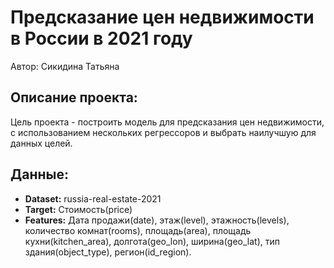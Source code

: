 <h1>Предсказание цен недвижимости в России в 2021 году</h1>
<p>
    Автор: Сикидина Татьяна</br>
</p>
<h2>Описание проекта:</h2>
<p>
    Цель проекта - построить модель для предсказания цен недвижимости, с использованием нескольких регрессоров и выбрать наилучшую для данных целей.
</p>
<h2>Данные:</h2>
<p>
    <ul>
        <li><b>Dataset:</b> russia-real-estate-2021</li>
        <li><b>Target:</b> Стоимость(price)</li>
        <li><b>Features:</b> Дата продажи(date), этаж(level), этажность(levels), количество комнат(rooms), площадь(area), площадь кухни(kitchen_area), долгота(geo_lon), ширина(geo_lat), тип здания(object_type), регион(id_region).</li>
    </ul>
</p>


